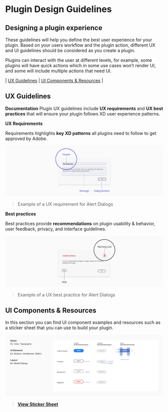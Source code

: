 # **Plugin Design Guidelines**


## Designing a plugin experience

These guidelines will help you define the best user experience for your plugin. Based on your users workflow and the plugin action, different UX and UI guidelines should be considered as you create a plugin.
 
Plugins can interact with the user at different levels, for example, some plugins will have quick actions which in some use cases won’t render UI, and some will include multiple actions that need UI. 


| [UX Guidelines](./ux_guidelines/index.md) | [UI Components & Resources](/reference/ui/index.md) |


## UX Guidelines 
**Documentation**
Plugin UX guidelines include **UX requirements** and **UX best practices** that will ensure your plugin follows XD user experience patterns. 

**UX Requirements**

Requirements highlights **key XD patterns** all plugins need to follow to get approved by Adobe. 

![UX Requirement](ux_images/Requirement.png)

> Example of a UX requirement for Alert Dialogs


**Best practices**

Best practices provide **recommendations** on plugin usability & behavior, user feedback, privacy, and interface guidelines. 

![UX Best Practice](ux_images/BestPractice.png)

> Example of a UX best practice for Alert Dialogs


## UI Components & Resources
 
 In this section you can find UI component examples and resources such as a sticker sheet that you can use to build your plugin.

![UI Components](ux_images/Style_examples.png)

> **[View Sticker Sheet](./ui_resources/Sticker_sheet.md)**
